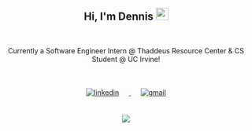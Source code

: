 <div align="center">
<br>

## Hi, I'm Dennis <img src="https://github.com/abdoachhoubi/abdoachhoubi/blob/main/gifs/Hi.gif" width="25">

<br>

Currently a Software Engineer Intern @ Thaddeus Resource Center & CS Student @ UC Irvine!

<br>

<a href="https://linkedin.com/in/dennis-lustre" target="_blank">
<img src=https://img.shields.io/badge/linkedin-%2300acee.svg?color=405DE6&style=for-the-badge&logo=linkedin&logoColor=white alt=linkedin style="margin: 20px;" />
</a>

<a target="_blank" href="mailto:dennis.lustre@gmail.com">
<img src=https://img.shields.io/badge/Gmail-D14836?style=for-the-badge&logo=gmail&logoColor=white alt=gmail style="margin: 20px;" />
</a>

<br>
<br>

<img src="https://myreadme.vercel.app/api/embed/dlustre?panels=toplanguages,userstatistics,commitgraph"/>
</div>
